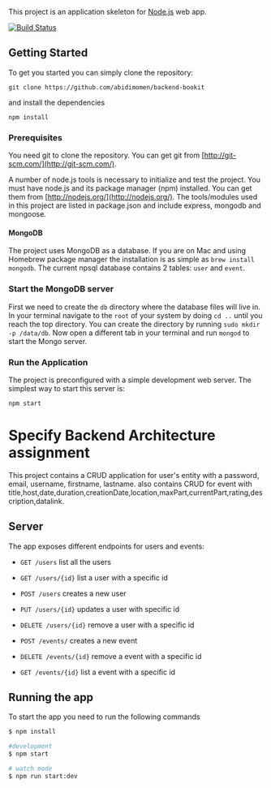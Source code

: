 This project is an application skeleton for [Node.js](https://nodejs.org/) web app.

[![Build Status](https://travis-ci.org/FortechRomania/express-mongo-example-project.svg?branch=master)](https://travis-ci.org/FortechRomania/express-mongo-example-project)

## Getting Started

To get you started you can simply clone the repository:

```
git clone https://github.com/abidimomen/backend-bookit
```

and install the dependencies

```
npm install
```

### Prerequisites

You need git to clone the repository. You can get git from
[http://git-scm.com/](http://git-scm.com/).

A number of node.js tools is necessary to initialize and test the project. You must have node.js and its package manager (npm) installed. You can get them from [http://nodejs.org/](http://nodejs.org/). The tools/modules used in this project are listed in package.json and include express, mongodb and mongoose.

#### MongoDB

The project uses MongoDB as a database. If you are on Mac and using Homebrew package manager the installation is as simple as `brew install mongodb`.
The current npsql database contains 2 tables: `user` and `event`.

### Start the MongoDB server

First we need to create the `db` directory where the database files will live in. In your terminal navigate to the `root` of your system by doing `cd ..` until you reach the top directory. You can create the directory by running `sudo mkdir -p /data/db`. Now open a different tab in your terminal and run `mongod` to start the Mongo server.

### Run the Application

The project is preconfigured with a simple development web server. The simplest way to start this server is:

    npm start

# Specify Backend Architecture assignment

This project contains a CRUD application for user's entity with a password, email, username, firstname, lastname.
also contains CRUD for event with title,host,date,duration,creationDate,location,maxPart,currentPart,rating,description,datalink.

## Server

The app exposes different endpoints for users and events:

- `GET /users` list all the users
- `GET /users/{id}` list a user with a specific id
- `POST /users` creates a new user
- `PUT /users/{id}` updates a user with specific id
- `DELETE /users/{id}` remove a user with a specific id

- `POST /events/` creates a new event
- `DELETE /events/{id}` remove a event with a specific id
- `GET /events/{id}` list a event with a specific id

## Running the app

To start the app you need to run the following commands

```bash
$ npm install

#development
$ npm start

# watch mode
$ npm run start:dev
```
